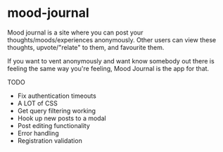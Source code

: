 # mood-journal

Mood journal is a site where you can post your thoughts/moods/experiences anonymously.
Other users can view these thoughts, upvote/"relate" to them, and favourite them.

If you want to vent anonymously and want know somebody out there is feeling the same way
you're feeling, Mood Journal is the app for that.

TODO
- Fix authentication timeouts
- A LOT of CSS
- Get query filtering working
- Hook up new posts to a modal
- Post editing functionality
- Error handling
- Registration validation
